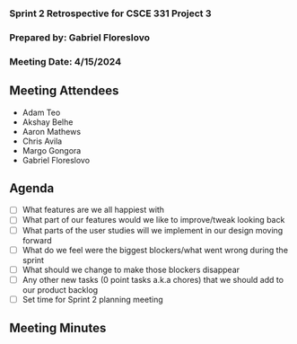 ### Sprint 2 Retrospective for CSCE 331 Project 3
### Prepared by: Gabriel Floreslovo
### Meeting Date: 4/15/2024

## Meeting Attendees
- Adam Teo
- Akshay Belhe
- Aaron Mathews
- Chris Avila
- Margo Gongora
- Gabriel Floreslovo

## Agenda
- [ ] What features are we all happiest with
- [ ] What part of our features would we like to improve/tweak looking back
- [ ] What parts of the user studies will we implement in our design moving forward
- [ ] What do we feel were the biggest blockers/what went wrong during the sprint
- [ ] What should we change to make those blockers disappear
- [ ] Any other new tasks (0 point tasks a.k.a chores) that we should add to our product backlog
- [ ] Set time for Sprint 2 planning meeting

## Meeting Minutes
